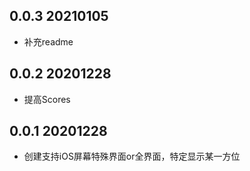 <!--
 * @Author: Cao Shixin
 * @Date: 2020-12-28 15:12:14
 * @LastEditors: Cao Shixin
 * @LastEditTime: 2021-01-05 15:43:36
 * @Description: 
-->
## 0.0.3 20210105

* 补充readme

## 0.0.2 20201228

* 提高Scores


## 0.0.1 20201228

* 创建支持iOS屏幕特殊界面or全界面，特定显示某一方位
